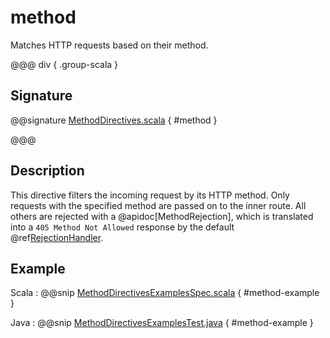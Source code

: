 # method

Matches HTTP requests based on their method.

@@@ div { .group-scala }

## Signature

@@signature [MethodDirectives.scala](/http/src/main/scala/akka/http/scaladsl/server/directives/MethodDirectives.scala) { #method }

@@@

## Description

This directive filters the incoming request by its HTTP method. Only requests with
the specified method are passed on to the inner route. All others are rejected with a
@apidoc[MethodRejection], which is translated into a `405 Method Not Allowed` response
by the default @ref[RejectionHandler](../../rejections.md#the-rejectionhandler).

## Example

Scala
:  @@snip [MethodDirectivesExamplesSpec.scala](/docs/src/test/scala/docs/http/scaladsl/server/directives/MethodDirectivesExamplesSpec.scala) { #method-example }

Java
:  @@snip [MethodDirectivesExamplesTest.java](/docs/src/test/java/docs/http/javadsl/server/directives/MethodDirectivesExamplesTest.java) { #method-example }
